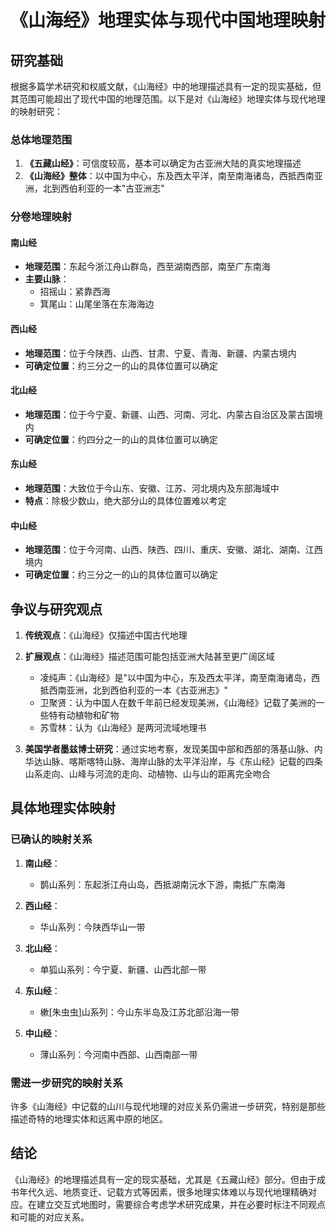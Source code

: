 # 《山海经》地理实体与现代中国地理映射

## 研究基础

根据多篇学术研究和权威文献，《山海经》中的地理描述具有一定的现实基础，但其范围可能超出了现代中国的地理范围。以下是对《山海经》地理实体与现代地理的映射研究：

### 总体地理范围

1. **《五藏山经》**：可信度较高，基本可以确定为古亚洲大陆的真实地理描述
2. **《山海经》整体**：以中国为中心，东及西太平洋，南至南海诸岛，西抵西南亚洲，北到西伯利亚的一本"古亚洲志"

### 分卷地理映射

#### 南山经
- **地理范围**：东起今浙江舟山群岛，西至湖南西部，南至广东南海
- **主要山脉**：
  - 招摇山：紧靠西海
  - 箕尾山：山尾坐落在东海海边

#### 西山经
- **地理范围**：位于今陕西、山西、甘肃、宁夏、青海、新疆、内蒙古境内
- **可确定位置**：约三分之一的山的具体位置可以确定

#### 北山经
- **地理范围**：位于今宁夏、新疆、山西、河南、河北、内蒙古自治区及蒙古国境内
- **可确定位置**：约四分之一的山的具体位置可以确定

#### 东山经
- **地理范围**：大致位于今山东、安徽、江苏、河北境内及东部海域中
- **特点**：除极少数山，绝大部分山的具体位置难以考定

#### 中山经
- **地理范围**：位于今河南、山西、陕西、四川、重庆、安徽、湖北、湖南、江西境内
- **可确定位置**：约三分之一的山的具体位置可以确定

## 争议与研究观点

1. **传统观点**：《山海经》仅描述中国古代地理
2. **扩展观点**：《山海经》描述范围可能包括亚洲大陆甚至更广阔区域
   - 凌纯声：《山海经》是"以中国为中心，东及西太平洋，南至南海诸岛，西抵西南亚洲，北到西伯利亚的一本《古亚洲志》"
   - 卫聚贤：认为中国人在数千年前已经发现美洲，《山海经》记载了美洲的一些特有动植物和矿物
   - 苏雪林：认为《山海经》是两河流域地理书

3. **美国学者墨兹博士研究**：通过实地考察，发现美国中部和西部的落基山脉、内华达山脉、喀斯喀特山脉、海岸山脉的太平洋沿岸，与《东山经》记载的四条山系走向、山峰与河流的走向、动植物、山与山的距离完全吻合

## 具体地理实体映射

### 已确认的映射关系

1. **南山经**：
   - 鹊山系列：东起浙江舟山岛，西抵湖南沅水下游，南抵广东南海

2. **西山经**：
   - 华山系列：今陕西华山一带

3. **北山经**：
   - 单狐山系列：今宁夏、新疆、山西北部一带

4. **东山经**：
   - 樕[朱虫虫]山系列：今山东半岛及江苏北部沿海一带

5. **中山经**：
   - 薄山系列：今河南中西部、山西南部一带

### 需进一步研究的映射关系

许多《山海经》中记载的山川与现代地理的对应关系仍需进一步研究，特别是那些描述奇特的地理实体和远离中原的地区。

## 结论

《山海经》的地理描述具有一定的现实基础，尤其是《五藏山经》部分。但由于成书年代久远、地质变迁、记载方式等因素，很多地理实体难以与现代地理精确对应。在建立交互式地图时，需要综合考虑学术研究成果，并在必要时标注不同观点和可能的对应关系。
